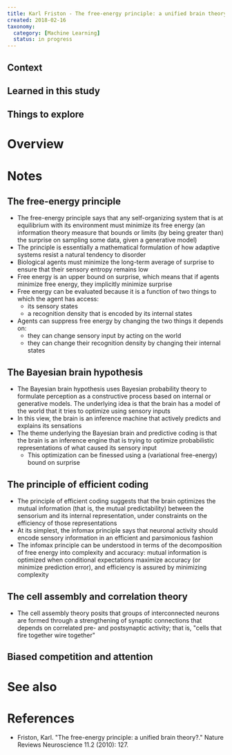 ```yaml
---
title: Karl Friston - The free-energy principle: a unified brain theory? (2010)
created: 2018-02-16
taxonomy:
  category: [Machine Learning]
  status: in progress
---
```


## Context

## Learned in this study

## Things to explore

# Overview

# Notes
## The free-energy principle
* The free-energy principle says that any self-organizing system that is at equilibrium with its environment must minimize its free energy (an information theory measure that bounds or limits (by being greater than) the surprise on sampling some data, given a generative model)
* The principle is essentially a mathematical formulation of how adaptive systems resist a natural tendency to disorder
* Biological agents must minimize the long-term average of surprise to ensure that their sensory entropy remains low
* Free energy is an upper bound on surprise, which means that if agents minimize free energy, they implicitly minimize surprise
* Free energy can be evaluated because it is a function of two things to which the agent has access:
	* its sensory states
	* a recognition density that is encoded by its internal states
* Agents can suppress free energy by changing the two things it depends on:
	* they can change sensory input by acting on the world
	* they can change their recognition density by changing their internal states

## The Bayesian brain hypothesis
* The Bayesian brain hypothesis uses Bayesian probability theory to formulate perception as a constructive process based on internal or generative models. The underlying idea is that the brain has a model of the world that it tries to optimize using sensory inputs
* In this view, the brain is an inference machine that actively predicts and explains its sensations
* The theme underlying the Bayesian brain and predictive coding is that the brain is an inference engine that is trying to optimize probabilistic representations of what caused its sensory input
	* This optimization can be finessed using a (variational free-energy) bound on surprise

## The principle of efficient coding
* The principle of efficient coding suggests that the brain optimizes the mutual information (that is, the mutual predictability) between the sensorium and its internal representation, under constraints on the efficiency of those representations
* At its simplest, the infomax principle says that neuronal activity should encode sensory information in an efficient and parsimonious fashion
* The infomax principle can be understood in terms of the decomposition of free energy into complexity and accuracy: mutual information is optimized when conditional expectations maximize accuracy (or minimize prediction error), and efficiency is assured by minimizing complexity

## The cell assembly and correlation theory
* The cell assembly theory posits that groups of interconnected neurons are formed through a strengthening of synaptic connections that depends on correlated pre- and postsynaptic activity; that is, "cells that fire together wire together"

## Biased competition and attention

# See also

# References
* Friston, Karl. "The free-energy principle: a unified brain theory?." Nature Reviews Neuroscience 11.2 (2010): 127.